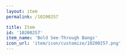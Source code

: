 ```yaml
---
layout: item
permalink: /10200257

title: Item
id: '10200257'
item_name: 'Bold See-Through Bangs'
icon_url: 'item/icon/customize/10200257.png'
---
```

